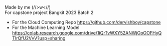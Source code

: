 Made by me (//>w<//)  
For capstone project Bangkit 2023 Batch 2
- For the Cloud Computing Repo https://github.com/dervishboy/capstone
- For the Machine Learning Model https://colab.research.google.com/drive/1iQrTvWXY52ANWjOoOOFHyQTlrQfU2VvV?usp=sharing
